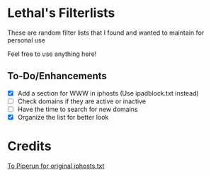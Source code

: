 # Lethal's Filterlists

These are random filter lists that I found and wanted to maintain for personal use

Feel free to use anything here!

## To-Do/Enhancements
- [x] Add a section for WWW in iphosts (Use ipadblock.txt instead)
- [ ] Check domains if they are active or inactive
- [ ] Have the time to search for new domains
- [x] Organize the list for better look

# Credits
[To Piperun for original iphosts.txt](https://github.com/piperun/iploggerfilter)
